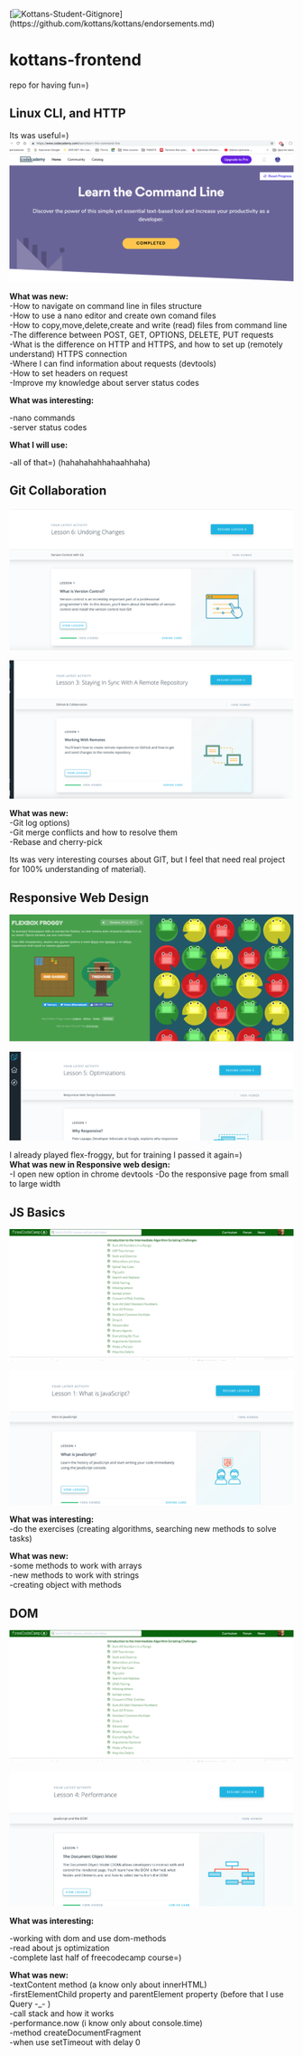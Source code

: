 [![Kottans-Student-Gitignore](https://img.shields.io/badge/%3D(%5E.%5E)%3D-mastered%20gitignore-orange.svg)](https://github.com/kottans/kottans/endorsements.md)

# kottans-frontend
repo for having fun=)

## Linux CLI, and HTTP
Its was useful=)
![](task_linux_cli/main-scr.png)

**What was new:<br />**
-How to navigate on command line in files structure<br />
-How to use a nano editor and create own comand files<br />
-How to copy,move,delete,create and write (read) files from command line<br />
-The difference between POST, GET, OPTIONS, DELETE, PUT requests<br />
-What is the difference on HTTP and HTTPS, and how to set up (remotely understand) HTTPS connection<br />
-Where I can find information about requests (devtools)<br />
-How to set headers on request<br />
-Improve my knowledge about server status codes<br />

**What was interesting:<br />**

-nano commands<br />
-server status codes<br />

**What I will use:<br />**

-all of that=) (hahahahahhahaahhaha)<br />

## Git Collaboration
![](task_git_collaboration/git.png)

![](task_git_collaboration/git-hub.png)

**What was new:<br />**
-Git log options) <br />
-Git merge conflicts and how to resolve them <br />
-Rebase and cherry-pick <br />

Its was very interesting courses about GIT, but I feel that need real project for 100% understanding of material).

## Responsive Web Design

![](task_responsive_web_design/flex-floggy.png)

![](task_responsive_web_design/responsive-web.png)

I already played flex-froggy, but for training I passed it again=)<br />
**What was new in Responsive web design:<br />**
-I open new option in chrome devtools
-Do the responsive page from small to large width

## JS Basics

![](task_js_basics/freecodecamp.png)

![](task_js_basics/udacity-js.png)

**What was interesting:<br />**
-do the exercises (creating algorithms, searching new methods to solve tasks)

**What was new:<br />**
-some methods to work with arrays<br />
-new methods to work with strings<br />
-creating object with methods

## DOM

![](task_js_dom/freecodecamp.png)

![](task_js_dom/udacity-dom.png)

**What was interesting:<br />**

-working with dom and use dom-methods<br />
-read about js optimization<br />
-complete last half of freecodecamp course=)<br />

**What was new:<br />**
-textContent method (a know only about innerHTML)<br />
-firstElementChild property and parentElement property (before that I use Query \-\_\- )<br />
-call stack and how it works<br />
-performance.now (i know only about console.time)<br />
-method createDocumentFragment<br />
-when use setTimeout with delay 0<br />
